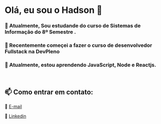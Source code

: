  # Olá, eu sou o Hadson 👋
  
 ### 🔭 Atualmente, Sou estudande do curso de Sistemas de Informação do 8º Semestre . 
 
  
 ### 📖 Recentemente começei a fazer o curso de desenvolvedor Fullstack na DevPleno 
 
 
 ### 🌱 Atualmente, estou aprendendo JavaScript, Node e Reactjs. 
 </br>
 
 ##  📫 Como entrar em contato: 

📧 <a href="mailto:hadsonmartins10@gmail.com" target="_blank">E-mail</a> </br>
 
🧳 <a href="https://www.linkedin.com/in/hadsonmartins/" target="_blank">Linkedin</a>


<!--
**Hadsondev/Hadsondev** is a ✨ _special_ ✨ repository because its `README.md` (this file) appears on your GitHub profile.

Here are some ideas to get you started:

- 🔭 I’m currently working on ...
- 🌱 I’m currently learning ...
- 👯 I’m looking to collaborate on ...
- 🤔 I’m looking for help with ...
- 💬 Ask me about ...
- 📫 How to reach me: ...
- 😄 Pronouns: ...
- ⚡ Fun fact: ...
-->

